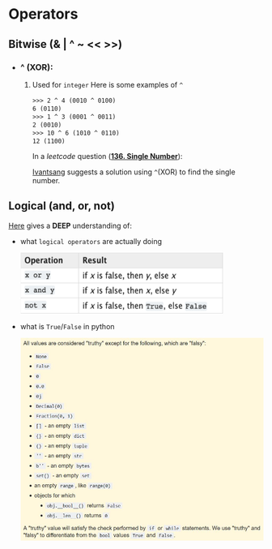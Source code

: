 # Operators
## Bitwise (& | ^ ~ << >>)
* ### ^ (XOR):
    1. Used for `integer`
        Here is some examples of `^`
        ```
        >>> 2 ^ 4 (0010 ^ 0100)
        6 (0110)
        >>> 1 ^ 3 (0001 ^ 0011)
        2 (0010)
        >>> 10 ^ 6 (1010 ^ 0110)
        12 (1100)
        ```
        In a *leetcode* question ([**136. Single Number**](https://leetcode.com/problems/single-number/)):

        [Ivantsang](https://leetcode.com/ivantsang/) suggests a solution using `^`(XOR) to find the single number.

## Logical (and, or, not)
[Here](https://stackoverflow.com/a/47007761/10551119) gives a **DEEP** understanding of:
* what `logical operators` are actually doing

  <img src="https://github.com/JamesHh666/Tutorials/blob/master/Images/aDOiQ.png?raw=true" alt="logical operators" width="400" height="120">
* what is `True`/`False` in python

  <img src="https://github.com/JamesHh666/Tutorials/blob/master/Images/TIM%E6%88%AA%E5%9B%BE20190916151550.jpg?raw=true" alt="logical operators" width="500" height="400">

